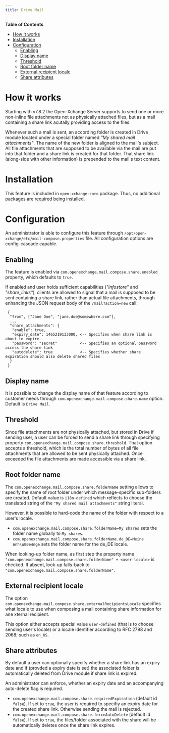 ```yaml
---
title: Drive Mail
---
```


<!-- START doctoc generated TOC please keep comment here to allow auto update -->
<!-- DON'T EDIT THIS SECTION, INSTEAD RE-RUN doctoc TO UPDATE -->
**Table of Contents**

- [How it works](#how-it-works)
- [Installation](#installation)
- [Configuration](#configuration)
  - [Enabling](#enabling)
  - [Display name](#display-name)
  - [Threshold](#threshold)
  - [Root folder name](#root-folder-name)
  - [External recipient locale](#external-recipient-locale)
  - [Share attributes](#share-attributes)

<!-- END doctoc generated TOC please keep comment here to allow auto update -->

# How it works
Starting with v7.8.2 the Open-Xchange Server supports to send one or more non-inline file attachments not as physically attached files, but as a mail containing a share link acutally providing access to the files.

Whenever such a mail is sent, an according folder is created in Drive module located under a special folder named _"My shared mail attachments"_. The name of the new folder is aligned to the mail's subject. All file attachments that are supposed to be available via the mail are put into that folder and a share link is created for that folder. That share link (along-side with other information) is prepended to the mail's text content.

# Installation
This feature is included in ``open-xchange-core`` package. Thus, no additional packages are required being installed.

# Configuration
An administrator is able to configure this feature through `/opt/open-xchange/etc/mail-compose.properties` file. All configuration options are config-cascade capable.

## Enabling
The feature is enabled via ``com.openexchange.mail.compose.share.enabled`` property, which defaults to ``true``.

If enabled and user holds sufficient capabilities (_"infostore"_ and _"share_links"_), clients are allowed to signal that a mail is supposed to be sent containing a share link, rather than actual file attachments, through enhancing the JSON request body of the ``/mail?action=new`` call:

```
 {
  "from", ["Jane Doe", "jane.doe@somewhere.com"],
  ...
  "share_attachments": {
   "enable": true,
   "expiry_date": 1465219133000, <-- Specifies when share link is about to expire
   "password": "secret"          <-- Specifies an optional password access the share link
   "autodelete": true            <-- Specifies whether share expiration should also delete shared files
  }
 }
```

## Display name

It is possible to change the display name of that feature according to customer needs through ``com.openexchange.mail.compose.share.name`` option. Default is ``Drive Mail``.

## Threshold

Since file attachments are not physically attached, but stored in Drive if sending user, a user can be forced to send a share link through specifying property ``com.openexchange.mail.compose.share.threshold``. That option accepts a threshold, which is the total number of bytes of all file attachments that are allowed to be sent physically attached. Once exceeded the file attachments are made accessible via a share link.

## Root folder name
The ``com.openexchange.mail.compose.share.folderName`` setting allows to specify the name of root folder under which message-specific sub-folders are created. Default value is ``i18n-defined`` which reflects to choose the translated string of the ``"My shared mail attachments"`` string literal.

However, it is possible to hard-code the name of the folder with respect to a user's locale.

 - ``com.openexchange.mail.compose.share.folderName=My shares`` sets the folder name globally to ``My shares``.
 - ``com.openexchange.mail.compose.share.folderName.de_DE=Meine Anh\u00e4nge`` sets the folder name for the de_DE locale.

When looking-up folder name, as first step the property name ``"com.openexchange.mail.compose.share.folderName" + <user-locale>`` is checked. If absent, look-up falls-back to ``"com.openexchange.mail.compose.share.folderName"``.

## External recipient locale
The option ``com.openexchange.mail.compose.share.externalRecipientsLocale`` specifies what locale to use when composing a mail containing share information for ane xternal recipient.

This option either accepts special value ``user-defined`` (that is to choose sending user's locale) or a locale identifier according to RFC 2798 and 2068; such as ``en_US``.

## Share attributes
By default a user can optionally specify whether a share link has an expiry date and if (provded a expiry date is set) the associated folder is automatically deleted from Drive module if share link is expired.

An administrator can enforce, whether an expiry date and an accompanying auto-delete flag is required.

 - ``com.openexchange.mail.compose.share.requiredExpiration`` (default id ``false``). If set to ``true``, the user is required to specifiy an expiry date for the created share link. Otherwise sending the mail is rejected.
 - ``com.openexchange.mail.compose.share.forceAutoDelete`` (default id ``false``). If set to ``true``, the files/folder associated with the share will be automatically deletes once the share link expires.
